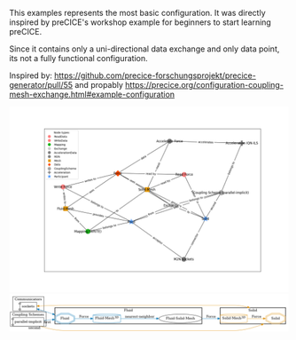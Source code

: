 This examples represents the most basic configuration. It was directly inspired by preCICE's workshop example for beginners to start learning preCICE.

Since it contains only a uni-directional data exchange and only data point, its not a fully functional configuration. 

Inspired by: https://github.com/precice-forschungsprojekt/precice-generator/pull/55 and propably https://precice.org/configuration-coupling-mesh-exchange.html#example-configuration

![](config_graph.png)
![](image.png)
